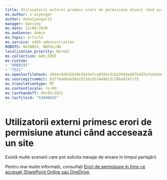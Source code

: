 ```yaml
---
title: Utilizatorii externi primesc erori de permisiune atunci când accesează un site
ms.author: v-aiyengar
author: AshaIyengar21
manager: dansimp
ms.date: 12/08/2020
ms.audience: Admin
ms.topic: article
ms.service: o365-administration
ROBOTS: NOINDEX, NOFOLLOW
localization_priority: Normal
ms.collection: Adm_O365
ms.custom:
- "9000191"
- "7521"
ms.openlocfilehash: d944c9d6d362861b43afca0f8dcdcb2294da48fb3d7e31da54e2f3b2dae18e42
ms.sourcegitcommit: b5f7da89a650d2915dc652449623c78be6247175
ms.translationtype: MT
ms.contentlocale: ro-RO
ms.lasthandoff: 08/05/2021
ms.locfileid: "53946015"
---
```

# <a name="external-users-receive-permission-errors-when-accessing-a-site"></a>Utilizatorii externi primesc erori de permisiune atunci când accesează un site

Există multe scenarii care pot solicita mesaje de eroare în timpul partajării. 

Pentru mai multe informații, consultați [Erori de permisiune în timp ce accesați SharePoint Online sau OneDrive](https://docs.microsoft.com/sharepoint/troubleshoot/administration/access-denied-or-need-permission-error-sharepoint-online-or-onedrive-for-business).